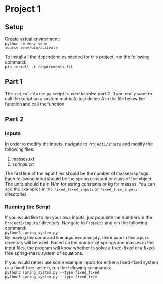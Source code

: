 # Project 1
## Setup
Create virtual environment:  
`python -m venv venv`  
`source venv/bin/activate`  

To install all the dependencies needed for this project, run the following command:  
`pip install -r requirements.txt`

## Part 1
The `svd_calculator.py` script is used to solve part 2. If you really want to call the script on a custom matrix A, just define A in the file below the function and call the function.  

## Part 2
### Inputs
In order to modify the inputs, navigate to `Project1/inputs` and modify the following files:  
1. masses.txt  
2. springs.txt  

The first line of the input files should be the number of masses/springs. Each following input should be the spring constant or mass of the object. The units should be in N/m for spring constants or kg for masses. You can see the examples in the `fixed_fixed_inputs` or `fixed_free_inputs` directories.

### Running the Script
If you would like to run your own inputs, just populate the numbers in the `Project1/inputs/` directory. Navigate to `Project/` and run the following command:  
`python3 spring_system.py`  
By leaving the command line arguments empty, the inputs in the `inputs` directory will be used. Based on the number of springs and masses in the input files, the program will know whether to solve a fixed-fixed or a fixed-free spring-mass system of equations.

If you would rather use some example inputs for either a fixed-fixed system or a fixed-free system, run the following commands:  
`python3 spring_system.py --type fixed_fixed`  
`python3 spring_system.py --type fixed_free`  